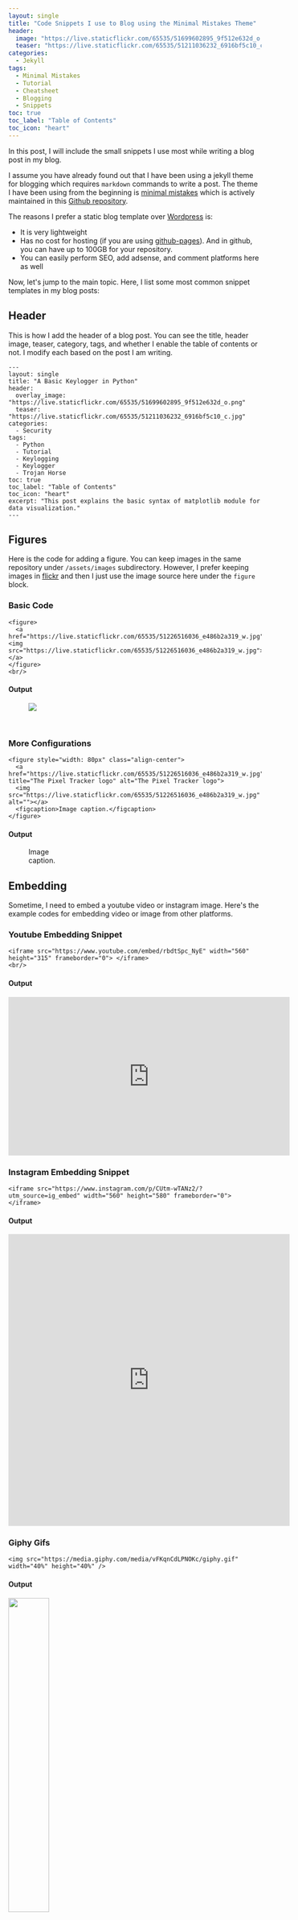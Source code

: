 ```yaml
---
layout: single
title: "Code Snippets I use to Blog using the Minimal Mistakes Theme"
header:
  image: "https://live.staticflickr.com/65535/51699602895_9f512e632d_o.png"
  teaser: "https://live.staticflickr.com/65535/51211036232_6916bf5c10_c.jpg"
categories:
  - Jekyll
tags:
  - Minimal Mistakes
  - Tutorial
  - Cheatsheet
  - Blogging
  - Snippets
toc: true
toc_label: "Table of Contents"
toc_icon: "heart"
---
```

In this post, I will include the small snippets I use most while writing a blog post in my blog. 

I assume you have already found out that I have been using a jekyll theme for blogging which requires `markdown` commands to write a post. The theme I have been using from the beginning is [minimal mistakes](https://mmistakes.github.io/minimal-mistakes/) which is actively maintained in this [Github repository](https://github.com/mmistakes/minimal-mistakes).

The reasons I prefer a static blog template over [Wordpress](https://wordpress.com/) is:
* It is very lightweight
* Has no cost for hosting (if you are using [github-pages](https://pages.github.com/)). And in github, you can have up to 100GB for your repository.
* You can easily perform SEO, add adsense, and comment platforms here as well

Now, let's jump to the main topic. Here, I list some most common snippet templates in my blog posts:

## Header
This is how I add the header of a blog post. You can see the title, header image, teaser, category, tags, and whether I enable the table of contents or not. I modify each based on the post I am writing.
```
---
layout: single
title: "A Basic Keylogger in Python"
header:
  overlay_image: "https://live.staticflickr.com/65535/51699602895_9f512e632d_o.png"
  teaser: "https://live.staticflickr.com/65535/51211036232_6916bf5c10_c.jpg"
categories:
  - Security
tags:
  - Python
  - Tutorial
  - Keylogging
  - Keylogger
  - Trojan Horse
toc: true
toc_label: "Table of Contents"
toc_icon: "heart"
excerpt: "This post explains the basic syntax of matplotlib module for data visualization."
---
```


## Figures
Here is the code for adding a figure. You can keep images in the same repository under `/assets/images` subdirectory. However, I prefer keeping images in [flickr](https://www.flickr.com/) and then I just use the image source here under the `figure` block.
### Basic Code
```
<figure>
  <a href="https://live.staticflickr.com/65535/51226516036_e486b2a319_w.jpg"><img src="https://live.staticflickr.com/65535/51226516036_e486b2a319_w.jpg"></a>
</figure>
<br/>
```

#### Output
<figure>
  <a href="https://live.staticflickr.com/65535/51226516036_e486b2a319_w.jpg"><img src="https://live.staticflickr.com/65535/51226516036_e486b2a319_w.jpg"></a>
</figure>
<br/>

### More Configurations
```
<figure style="width: 80px" class="align-center">
  <a href="https://live.staticflickr.com/65535/51226516036_e486b2a319_w.jpg" title="The Pixel Tracker logo" alt="The Pixel Tracker logo">
  <img src="https://live.staticflickr.com/65535/51226516036_e486b2a319_w.jpg" alt=""></a>
  <figcaption>Image caption.</figcaption>
</figure>
```

#### Output
<figure style="width: 80px" class="align-center">
  <a href="https://live.staticflickr.com/65535/51226516036_e486b2a319_w.jpg" title="The Pixel Tracker logo" alt="The Pixel Tracker logo">
  <img src="https://live.staticflickr.com/65535/51226516036_e486b2a319_w.jpg" alt=""></a>
  <figcaption>Image caption.</figcaption>
</figure>




## Embedding
Sometime, I need to embed a youtube video or instagram image. Here's the example codes for embedding video or image from other platforms.
### Youtube Embedding Snippet
```
<iframe src="https://www.youtube.com/embed/rbdtSpc_NyE" width="560" height="315" frameborder="0"> </iframe>
<br/>
```

#### Output
<iframe src="https://www.youtube.com/embed/rbdtSpc_NyE" width="560" height="315" frameborder="0"> </iframe>
<br/>

### Instagram Embedding Snippet
```
<iframe src="https://www.instagram.com/p/CUtm-wTANz2/?utm_source=ig_embed" width="560" height="580" frameborder="0"> </iframe>
```
#### Output
<iframe src="https://www.instagram.com/p/CUtm-wTANz2/?utm_source=ig_embed" width="560" height="580" frameborder="0"> </iframe>


### Giphy Gifs
```
<img src="https://media.giphy.com/media/vFKqnCdLPNOKc/giphy.gif" width="40%" height="40%" />
```

#### Output
<img src="https://media.giphy.com/media/vFKqnCdLPNOKc/giphy.gif" width="40%" height="40%" />


### Github Gist
```
<script src="https://gist.github.com/shantoroy/9bb4da0b2a281e3c91cc836045b6c74d.js"></script>
```
#### output
<script src="https://gist.github.com/shantoroy/9bb4da0b2a281e3c91cc836045b6c74d.js"></script>


## Smileys
Sometimes, I like to use smileys in my sentences and here's how you can add in your posts.
```
:sunglasses: 
:wink:
:smiley:
```

#### Output
:sunglasses: 
:wink:
:smiley:

## Other Minimal Mistakes Blogs
Here are a few other blogs that are using the `Minimal Mistakes` theme. You can get inspiration by looking at how people are prefering this template for publishing their blogs.
1. https://www.gurucharan.in/blog/blogging-as-a-developer/
2. https://www.cross-validated.com/Personal-website-with-Minimal-Mistakes-Jekyll-Theme-HOWTO-Part-IV/
([Github](https://github.com/k-bosko/k-bosko.github.io))






## Troubleshooting

* If there is an error (tag not ended properly), most probably it's because there is `%` in the code snippet.




## CheatSheet/Help
If you are looking for more snippets, just go visit this page:
* https://www.fabriziomusacchio.com/blog/2021-08-11-Minimal_Mistakes_Cheat_Sheet/#via-html

<!--stackedit_data:
eyJoaXN0b3J5IjpbLTU2NTQ3MDg2NywtMTE3MTA4MDI2NF19
-->